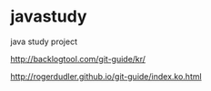 # javastudy
java study project

http://backlogtool.com/git-guide/kr/

http://rogerdudler.github.io/git-guide/index.ko.html
